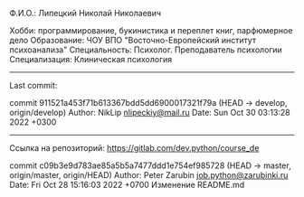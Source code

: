 Ф.И.О.: Липецкий Николай Николаевич

Хобби: программирование, букинистика и переплет книг, парфюмерное дело
Образование: ЧОУ ВПО "Восточно-Европейский институт психоанализа"
Специальность: Психолог. Преподаватель психологии
Специализация: Клиническая психология

----------
Last commit:

commit 911521a453f71b613367bdd5dd6900017321f79a (HEAD -> develop, origin/develop)
Author: NikLip <nlipeckiy@mail.ru>
Date:   Sun Oct 30 03:13:28 2022 +0300

----------
Ссылка на репозиторий: https://gitlab.com/dev.python/course_de

commit c09b3e9d783ae85a5b5a7477ddd1e754ef985728 (HEAD -> master, origin/master, origin/HEAD)
Author: Peter Zarubin <job.python@zarubinki.ru>
Date:   Fri Oct 28 15:16:03 2022 +0700
Изменение README.md